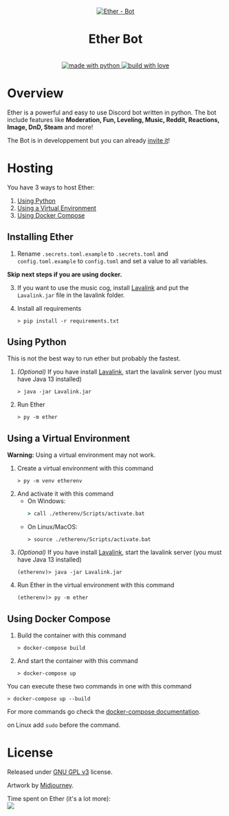 <div align="center">
   <br>
      <a href="https://github.com/Ether-DiscordBot/">
         <img src="https://i.imgur.com/OCnNAsO.png" alt="Ether - Bot">
      </a>
      <br>
      <h1>Ether Bot</h1>
      <br>
</div>

<div align="center">
   <a href="https://python.org">
      <img src="https://forthebadge.com/images/badges/made-with-python.svg" alt="made with python">
   </a>
   <a href="https://www.youtube.com/watch?v=nCqucxRNSNI&">
      <img src="https://forthebadge.com/images/badges/built-with-love.svg" alt="build with love">
   </a>
</div>

# Overview

Ether is a powerful and easy to use Discord bot written in python.
The bot include features like **Moderation, Fun, Leveling, Music, Reddit, Reactions, Image, DnD, Steam** and more!

The Bot is in developpement but you can already [invite it](https://discord.com/api/oauth2/authorize?client_id=985100792270819389&permissions=1514461785206&scope=bot%20applications.commands)!<br>

# Hosting

You have 3 ways to host Ether:

1. <a href="#using-python">Using Python</a>
2. <a href="#using-a-virtual-environment">Using a Virtual Environment</a>
3. <a href="#using-docker-compose">Using Docker Compose</a>

## Installing Ether

 1. Rename `.secrets.toml.example` to `.secrets.toml` and `config.toml.example` to `config.toml` and set a value to all variables.

**Skip next steps if you are using docker.**

 3. If you want to use the music cog, install [Lavalink](https://github.com/freyacodes/Lavalink) and put the `Lavalink.jar` file in the lavalink folder.

 4. Install all requirements
    ```shell
    > pip install -r requirements.txt
    ``` 

## Using Python

This is not the best way to run ether but probably the fastest.

 1. *(Optional)* If you have install [Lavalink](https://github.com/freyacodes/Lavalink), start the lavalink server (you must have Java 13 installed)
    ```shell
    > java -jar Lavalink.jar
    ```
 2. Run Ether
    ```shell
    > py -m ether
    ```

## Using a Virtual Environment

**Warning:** Using a virtual environment may not work.

 1. Create a virtual environment with this command
    ```shell
    > py -m venv etherenv
    ```
 2. And activate it with this command
    * On Windows:    
        ```bat
        > call ./etherenv/Scripts/activate.bat
        ```
    * On Linux/MacOS:
        ```shell
        > source ./etherenv/Scripts/activate.bat
        ```
 3. *(Optional)* If you have install [Lavalink](https://github.com/freyacodes/Lavalink), start the lavalink server (you must have Java 13 installed)
    ```shell
    (etherenv)> java -jar Lavalink.jar
    ```
 4. Run Ether in the virtual environment with this command
    ```shell
    (etherenv)> py -m ether
    ```

## Using Docker Compose

 1. Build the container with this command
    ```shell
    > docker-compose build
    ```
 2. And start the container with this command
    ```shell
    > docker-compose up
    ```

You can execute these two commands in one with this command
```shell
> docker-compose up --build
```

For more commands go check the [docker-compose documentation]().

on Linux add `sudo` before the command.

# License

Released under [GNU GPL v3](https://www.gnu.org/licenses/gpl-3.0.en.html) license.

Artwork by [Midjourney](https://www.midjourney.com/home/).

Time spent on Ether (it's a lot more):<br>
<img src="https://wakatime.com/badge/user/f4edea00-8a0b-4565-ac0c-18240ac5aa36/project/f950bbed-dfa6-438e-a7c0-87d645b7718e.svg?style=for-the-badge">

